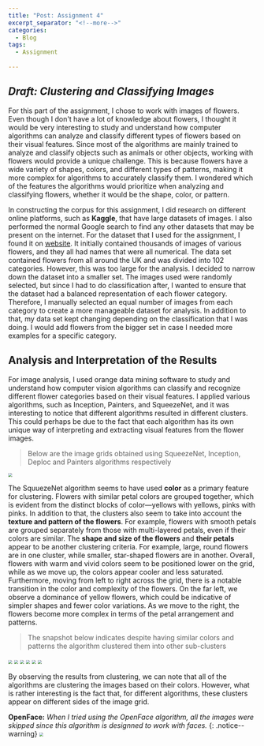 ```yaml
---
title: "Post: Assignment 4"
excerpt_separator: "<!--more-->"
categories:
  - Blog
tags:
  - Assignment
  
---
```



## *Draft: Clustering and Classifying Images*

For this part of the assignment, I chose to work with images of flowers. Even though I don't have a lot of knowledge about flowers, I thought it would be very interesting to study and understand how computer algorithms can analyze and classify different types of flowers based on their visual features. Since most of the algorithms are mainly trained to analyze and classify objects such as animals or other objects, working with flowers would provide a unique challenge. This is because flowers have a wide variety of shapes, colors, and different types of patterns, making it more complex for algorithms to accurately classify them. I wondered which of the features the algorithms would prioritize when analyzing and classifying flowers, whether it would be the shape, color, or pattern.

In constructing the corpus for this assignment, I did research on different online platforms, such as **Kaggle**, that have large datasets of images. I also performed the normal Google search to find any other datasets that may be present on the internet. For the dataset that I used for the assignment, I found it on [website](https://shorturl.at/qHIS0). It initially contained thousands of images of various flowers, and they all had names that were all numerical. The data set contained flowers from all around the UK and was divided into 102 categories. However, this was too large for the analysis. I decided to narrow down the dataset into a smaller set. The images used were randomly selected, but since I had to do classification after, I wanted to ensure that the dataset had a balanced representation of each flower category. Therefore, I manually selected an equal number of images from each category to create a more manageable dataset for analysis. In addition to that, my data set kept changing depending on the classification that I was doing. I would add flowers from the bigger set in case I needed more examples for a specific category. 

## Analysis and Interpretation of the Results 

For image analysis, I used orange data mining software to study and understand how computer vision algorithms can classify and recognize different flower categories based on their visual features. I applied various algorithms, such as Inception, Painters, and SqueezeNet, and it was interesting to notice that different algorithms resulted in different clusters. This could perhaps be due to the fact that each algorithm has its own unique way of interpreting and extracting visual features from the flower images. 

> Below are the image grids obtained using SqueezeNet, Inception, Deploc and Painters algorithms respectively

<img src="/assets/images/image1.png" style="zoom:50%;" />

The SquuezeNet algorithm seems to have used **color** as a primary feature for clustering. Flowers with similar petal colors are grouped together, which is evident from the distinct blocks of color—yellows with yellows, pinks with pinks. In addition to that, the clusters also seem to take into account the **texture and pattern of the flowers**. For example, flowers with smooth petals are grouped separately from those with multi-layered petals, even if their colors are similar. The **shape and size of the flowers** and **their petals** appear to be another clustering criteria. For example, large, round flowers are in one cluster, while smaller, star-shaped flowers are in another. Overall, flowers with warm and vivid colors seem to be positioned lower on the grid, while as we move up, the colors appear cooler and less saturated. Furthermore, moving from left to right across the grid, there is a notable transition in the color and complexity of the flowers. On the far left, we observe a dominance of yellow flowers, which could be indicative of simpler shapes and fewer color variations. As we move to the right, the flowers become more complex in terms of the petal arrangement and patterns.

> The snapshot below indicates despite having similar colors and patterns the algorithm clustered them into other sub-clusters

<img src="/assets/images/Hierachy1.png" style="zoom:50%;" />
<img src="/assets/images/cluster1.png" style="zoom:50%;" />

<img src="/assets/images/cluster2.png" style="zoom:50%;" />

<img src="/assets/images/image2.png" style="zoom:50%;" />
<img src="/assets/images/image3.png" style="zoom:50%;" />
<img src="/assets/images/painters.png" style="zoom:50%;" />

By observing the results from clustering, we can note that all of the algorithms are clustering the images based on their colors. However, what is rather interesting is the fact that, for different algorithms, these clusters appear on different sides of the image grid.



**OpenFace:** *When I tried using the OpenFace algorithm, all the images were skipped since this algorithm is designned to work with faces.*
{: .notice--warning}
<img src="/assets/images/openFace.png" style="zoom:50%;" />


